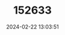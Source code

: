---
title: "152633"
category: "Selenicereus spinulosus"
draft: false
date: 2024-02-22 13:03:51
languages:
  English: ["Nightblooming Cereus", "Pitayita-nocturna Espinosa", "Vinelike Moonlight Cactus"]
---